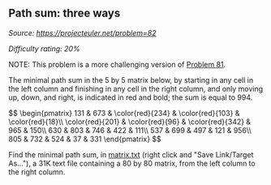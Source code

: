 Path sum: three ways
--------------------

*Source: https://projecteuler.net/problem=82*


*Difficulty rating: 20%*

NOTE: This problem is a more challenging version of [Problem
81](problem=81).

The minimal path sum in the 5 by 5 matrix below, by starting in any cell
in the left column and finishing in any cell in the right column, and
only moving up, down, and right, is indicated in red and bold; the sum
is equal to 994.

\$\$ \\begin{pmatrix} 131 & 673 & \\color{red}{234} & \\color{red}{103}
& \\color{red}{18}\\\\ \\color{red}{201} & \\color{red}{96} &
\\color{red}{342} & 965 & 150\\\\ 630 & 803 & 746 & 422 & 111\\\\ 537 &
699 & 497 & 121 & 956\\\\ 805 & 732 & 524 & 37 & 331 \\end{pmatrix} \$\$

Find the minimal path sum, in
[matrix.txt](project/resources/p082_matrix.txt) (right click and "Save
Link/Target As..."), a 31K text file containing a 80 by 80 matrix, from
the left column to the right column.
